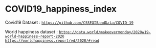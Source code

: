 # COVID19_happiness_index

Covid19 Dataset : <code>https://github.com/CSSEGISandData/COVID-19</code>

World happiness dataset : <code>https://data.world/makeovermonday/2020w19-world-happiness-report-2020
https://worldhappiness.report/ed/2020/#read</code>


